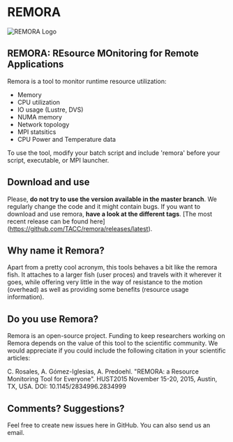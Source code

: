 # REMORA

![REMORA Logo](https://raw.githubusercontent.com/TACC/remora/master/docs/logos/Remora-logo-300px.png)

## REMORA: REsource MOnitoring for Remote Applications

Remora is a tool to monitor runtime resource utilization:
  - Memory
  - CPU utilization
  - IO usage (Lustre, DVS)
  - NUMA memory
  - Network topology
  - MPI statsitics
  - CPU Power and Temperature data

To use the tool, modify your batch script and include 'remora' before your script, executable, or MPI launcher.



## Download and use
Please, **do not try to use the version available in the master branch**. We regularly change the code and it might contain bugs. If you want to download and use remora, **have a look at the different tags**. [The most recent release can be found here] (https://github.com/TACC/remora/releases/latest).

## Why name it Remora?
Apart from a pretty cool acronym, this tools behaves a bit like the remora fish. It attaches to a larger fish (user proces) and travels with it wherever it goes, while offering very little in the way of resistance to the motion (overhead) as well as providing some benefits (resource usage information).

## Do you use Remora?
Remora is an open-source project. Funding to keep researchers working on Remora depends on the value of this tool to the scientific community. We would appreciate if you could include the following citation in your scientific articles:

C. Rosales, A. Gómez-Iglesias, A. Predoehl. "REMORA: a Resource Monitoring Tool for Everyone". HUST2015 November 15-20, 2015, Austin, TX, USA. DOI: 10.1145/2834996.2834999

## Comments? Suggestions?
Feel free to create new issues here in GitHub. You can also send us an email.
